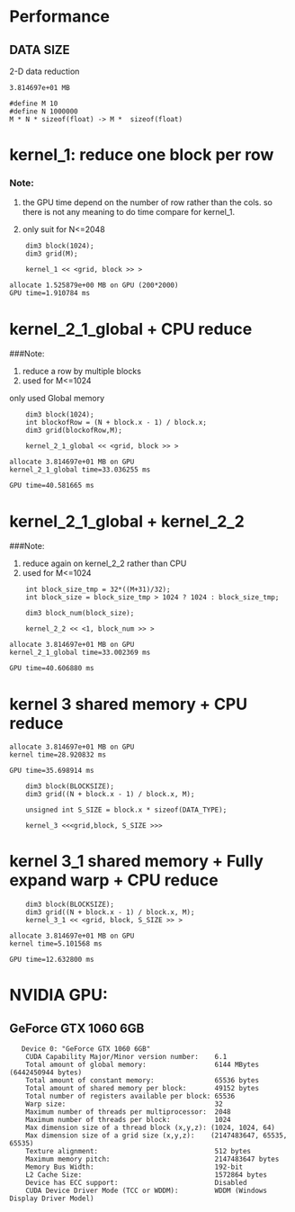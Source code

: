 # Performance

## DATA SIZE
2-D data reduction

    3.814697e+01 MB 

```
#define M 10
#define N 1000000
M * N * sizeof(float) -> M *  sizeof(float)

```


# kernel_1: reduce one block per row
### Note: 

1. the GPU time depend on the number of row rather than the cols. so there is not any meaning to do time compare for kernel_1.

2. only suit for N<=2048 
```
	dim3 block(1024);
	dim3 grid(M);

    kernel_1 << <grid, block >> >
```

```
allocate 1.525879e+00 MB on GPU (200*2000)
GPU time=1.910784 ms
```

# kernel_2_1_global + CPU reduce

###Note:

1. reduce a row by multiple blocks
2. used for M<=1024

only used Global memory


```
	dim3 block(1024);
	int blockofRow = (N + block.x - 1) / block.x;
	dim3 grid(blockofRow,M);

    kernel_2_1_global << <grid, block >> >
```
```
allocate 3.814697e+01 MB on GPU
kernel_2_1_global time=33.036255 ms

GPU time=40.581665 ms

```


# kernel_2_1_global + kernel_2_2 
###Note:

1. reduce again on kernel_2_2 rather than CPU
2. used for M<=1024

```
	int block_size_tmp = 32*((M+31)/32);
	int block_size = block_size_tmp > 1024 ? 1024 : block_size_tmp;

    dim3 block_num(block_size);

    kernel_2_2 << <1, block_num >> >
```


```
allocate 3.814697e+01 MB on GPU
kernel_2_1_global time=33.002369 ms

GPU time=40.606880 ms

```


# kernel 3 shared memory + CPU reduce
```
allocate 3.814697e+01 MB on GPU
kernel time=28.920832 ms

GPU time=35.698914 ms

```
```
    dim3 block(BLOCKSIZE);
	dim3 grid((N + block.x - 1) / block.x, M);

    unsigned int S_SIZE = block.x * sizeof(DATA_TYPE);

    kernel_3 <<<grid,block, S_SIZE >>> 

 ```

# kernel 3_1 shared memory + Fully expand warp + CPU reduce


```
	dim3 block(BLOCKSIZE);
	dim3 grid((N + block.x - 1) / block.x, M);
    kernel_3_1 << <grid, block, S_SIZE >> > 
```

```
allocate 3.814697e+01 MB on GPU
kernel time=5.101568 ms

GPU time=12.632800 ms
```

# NVIDIA GPU:
## GeForce GTX 1060 6GB

```
   Device 0: "GeForce GTX 1060 6GB"
    CUDA Capability Major/Minor version number:    6.1
    Total amount of global memory:                 6144 MBytes (6442450944 bytes)
    Total amount of constant memory:               65536 bytes
    Total amount of shared memory per block:       49152 bytes
    Total number of registers available per block: 65536
    Warp size:                                     32
    Maximum number of threads per multiprocessor:  2048
    Maximum number of threads per block:           1024
    Max dimension size of a thread block (x,y,z): (1024, 1024, 64)
    Max dimension size of a grid size (x,y,z):    (2147483647, 65535, 65535)
    Texture alignment:                             512 bytes
    Maximum memory pitch:                          2147483647 bytes
    Memory Bus Width:                              192-bit
    L2 Cache Size:                                 1572864 bytes
    Device has ECC support:                        Disabled
    CUDA Device Driver Mode (TCC or WDDM):         WDDM (Windows Display Driver Model)
```